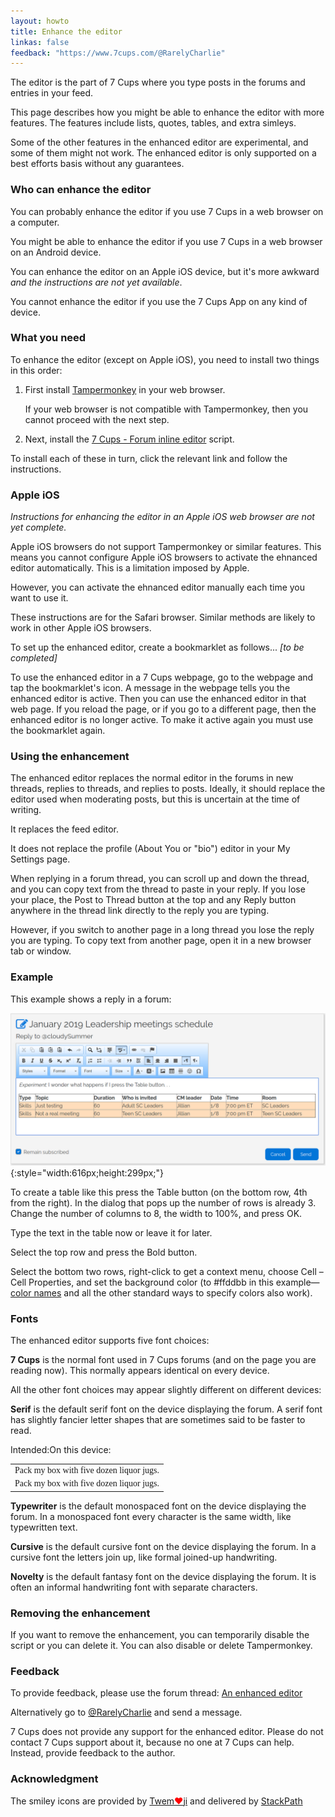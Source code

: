 ```yaml
---
layout: howto
title: Enhance the editor
linkas: false
feedback: "https://www.7cups.com/@RarelyCharlie"
---
```

The editor is the part of 7 Cups where you type posts in the forums and entries in your feed.

This page describes how you might be able to enhance the editor with more features. The features include lists, quotes, tables, and extra simleys.

Some of the other features in the enhanced editor are experimental, and some of them might not work. The enhanced editor is only supported on a best efforts basis without any guarantees.

### Who can enhance the editor

You can probably enhance the editor if you use 7 Cups in a web browser on a computer.

You might be able to enhance the editor if you use 7 Cups in a web browser on an Android device.

You can enhance the editor on an Apple iOS device, but it's more awkward *and the instructions are not yet available*.

You cannot enhance the editor if you use the 7 Cups App on any kind of device.

### What you need
To enhance the editor (except on Apple iOS), you need to install two things in this order: 

1. First install [Tampermonkey](http://tampermonkey.net/) in your web browser.

   If your web browser is not compatible with Tampermonkey, then you cannot proceed with the next step.

2. Next, install the [7 Cups - Forum inline editor](https://greasyfork.org/en/scripts/36395-7-cups-forum-inline-editor) script.

To install each of these in turn, click the relevant link and follow the instructions.

### Apple iOS
*Instructions for enhancing the editor in an Apple iOS web browser are not yet complete.*

Apple iOS browsers do not support Tampermonkey or similar features. This means you cannot configure Apple iOS browsers to activate the ehnanced editor automatically. This is a limitation imposed by Apple.

However, you can activate the ehnanced editor manually each time you want to use it.

These instructions are for the Safari browser. Similar methods are likely to work in other Apple iOS browsers.

To set up the enhanced editor, create a bookmarklet as follows... *[to be completed]*

To use the enhanced editor in a 7 Cups webpage, go to the webpage and tap the bookmarklet's icon. A message in the webpage tells you the enhanced editor is active. Then you can use the enhanced editor in that web page. If you reload the page, or if you go to a different page, then the enhanced editor is no longer active. To make it active again you must use the bookmarklet again.

### Using the enhancement

The enhanced editor replaces the normal editor in the forums in new threads, replies to threads, and replies to posts. Ideally, it should replace the editor used when moderating posts, but this is uncertain at the time of writing.

It replaces the feed editor.

It does not replace the profile (About You or "bio") editor in your My Settings page.

When replying in a forum thread, you can scroll up and down the thread, and you can copy text from the thread to paste in your reply. If you lose your place, the Post to Thread button at the top and any Reply button anywhere in the thread link directly to the reply you are typing.

However, if you switch to another page in a long thread you lose the reply you are typing. To copy text from another page, open it in a new browser tab or window.

### Example
This example shows a reply in a forum:

![Editor example](/assets/editor.png){:style="width:616px;height:299px;"}

To create a table like this press the Table button (on the bottom row, 4th from the right). In the dialog that pops up the number of rows is already 3. Change the number of columns to 8, the width to 100%, and press OK.

Type the text in the table now or leave it for later.

Select the top row and press the Bold button.

Select the bottom two rows, right-click to get a context menu, choose Cell – Cell Properties, and set the background color (to #ffddbb in this example—[color names](https://www.w3schools.com/colors/colors_names.asp) and all the other standard ways to specify colors also work).

### Fonts
The enhanced editor supports five font choices:

**7 Cups** is the normal font used in 7 Cups forums (and on the page you are reading now). This normally appears identical on every device.

All the other font choices may appear slightly different on different devices:

**Serif** is the default serif font on the device displaying the forum. A serif font has slightly fancier letter shapes that are sometimes said to be faster to read.

<table><tbody>
<tr<td>Intended:</td><td style="font-family:serif;">Pack my box with five dozen liquor jugs.</td></tr>
<tr<td>On this device:</td><td style="font-family:serif;">Pack my box with five dozen liquor jugs.</td></tr>
</tbody></table>

**Typewriter** is the default monospaced font on the device displaying the forum. In a monospaced font every character is the same width, like typewritten text.

**Cursive** is the default cursive font on the device displaying the forum. In a cursive font the letters join up, like formal joined-up handwriting.

**Novelty** is the default fantasy font on the device displaying the forum. It is often an informal handwriting font with separate characters.

### Removing the enhancement
If you want to remove the enhancement, you can temporarily disable the script or you can delete it. You can also disable or delete Tampermonkey.

### Feedback
To provide feedback, please use the forum thread: [An enhanced editor](https://www.7cups.com/forum/KitchenTable_133/SuggestionsandProblemSolving_383/Anenhancededitor_190066/)

Alternatively go to [@RarelyCharlie](https://www.7cups.com/@RarelyCharlie) and send a message.

7 Cups does not provide any support for the enhanced editor. Please do not contact 7 Cups support about it, because no one at 7 Cups can help. Instead, provide feedback to the author.

### Acknowledgment
The smiley icons are provided by [Twem<span style="color:red">❤</span>ji](https://twemoji.maxcdn.com/) and delivered by [StackPath](https://www.stackpath.com/)
